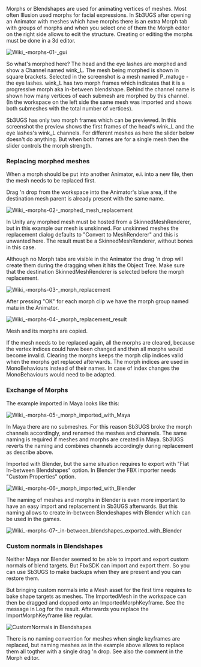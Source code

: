 Morphs or Blendshapes are used for animating vertices of meshes. Most often Illusion used morphs for facial expressions. In Sb3UGS after opening an Animator with meshes which have morphs there is an extra Morph tab with groups of morphs and when you select one of them the Morph editor on the right side allows to edit the structure. Creating or editing the morphs must be done in a 3d editor.

![Wiki_-_morphs_-_01_-_gui](https://user-images.githubusercontent.com/104311725/167836373-65c272b3-c290-4966-89d4-0668f0987288.png)

So what's morphed here? The head and the eye lashes are morphed and show a Channel named wink_L. The mesh being morphed is shown in square brackets. Selected in the screenshot is a mesh named P_matuge - the eye lashes. wink_L has two morph frames which indicates that it is a progressive morph aka in-between blendshape. Behind the channel name is shown how many vertices of each submesh are morphed by this channel. (In the workspace on the left side the same mesh was imported and shows both submeshes with the total number of vertices).


Sb3UGS has only two morph frames which can be previewed. In this screenshot the preview shows the first frames of the head's wink_L and the eye lashes's wink_L channels. For different meshes as here the slider below doesn't do anything. But when both frames are for a single mesh then the slider controls the morph strength.
### Replacing morphed meshes

When a morph should be put into another Animator, e.i. into a new file, then the mesh needs to be replaced first.

Drag 'n drop from the workspace into the Animator's blue area, if the destination mesh parent is already present with the same name.

![Wiki_-_morphs_-_02_-_morphed_mesh_replacement](https://user-images.githubusercontent.com/104311725/167836503-92330325-b24d-48e7-8398-3ef2c0240f31.png)

In Unity any morphed mesh must be hosted from a SkinnedMeshRenderer, but in this example our mesh is unskinned. For unskinned meshes the replacement dialog defaults to "Convert to MeshRenderer" and this is unwanted here. The result must be a SkinnedMeshRenderer, without bones in this case.


Although no Morph tabs are visible in the Animator the drag 'n drop will create them during the dragging when it hits the Object Tree. Make sure that the destination SkinnedMeshRenderer is selected before the morph replacement.

![Wiki_-_morphs_-_03_-_morph_replacement](https://user-images.githubusercontent.com/104311725/167836678-dd2f0c24-d454-4af7-b616-c6cb2f6899ee.png)

After pressing "OK" for each morph clip we have the morph group named matu in the Animator.

![Wiki_-_morphs_-_04_-_morph_replacement_result](https://user-images.githubusercontent.com/104311725/167836807-6fcfbbf4-bd96-4728-9dc9-dc113a75e705.png)

Mesh and its morphs are copied.

If the mesh needs to be replaced again, all the morphs are cleared, because the vertex indices could have been changed and then all morphs would become invalid. Clearing the morphs keeps the morph clip indices valid when the morphs get replaced afterwards. The morph indices are used in MonoBehaviours instead of their names. In case of index changes the MonoBehaviours would need to be adapted.
### Exchange of Morphs

The example imported in Maya looks like this:

![Wiki_-_morphs_-_05_-_morph_imported_with_Maya](https://user-images.githubusercontent.com/104311725/167836989-f1b6089d-a30d-4cb6-9533-4f7432cab77d.png)

In Maya there are no submeshes. For this reason Sb3UGS broke the morph channels accordingly, and renamed the meshes and channels. The same naming is required if meshes and morphs are created in Maya. Sb3UGS reverts the naming and combines channels accordingly during replacement as describe above.


Imported with Blender, but the same situation requires to export with "Flat In-between Blendshapes" option. In Blender the FBX importer needs "Custom Properties" option.

![Wiki_-_morphs_-_06_-_morph_imported_with_Blender](https://user-images.githubusercontent.com/104311725/167837143-24715dea-0839-4c89-bd96-fad91fe93fa1.png)

The naming of meshes and morphs in Blender is even more important to have an easy import and replacement in Sb3UGS afterwards. But this naming allows to create in-between Blendeshapes with Blender which can be used in the games.

![Wiki_-_morphs_-_07_-_in-between_blendshapes_exported_with_Blender](https://user-images.githubusercontent.com/104311725/167837260-a3b04fee-7d62-4753-acf2-c02ed3f0ec77.png)

### Custom normals in Blendshapes

Neither Maya nor Blender seemed to be able to import and export custom normals of blend targets. But FbxSDK can import and export them. So you can use Sb3UGS to make backups when they are present and you can restore them.

But bringing custom normals into a Mesh asset for the first time requires to bake shape targets as meshes. The ImportedMesh in the workspace can then be dragged and dopped onto an ImportedMorphKeyframe. See the message in Log for the result. Afterwards you replace the ImportMorphKeyframe like regular.

![CustomNormals in Blendshapes](https://github.com/enimaroah-cubic/Sb3UGS/assets/104311725/b2fdaf7c-0a31-49ae-96dd-4897fc7a8f42)

There is no naming convention for meshes when single keyframes are replaced, but naming meshes as in the example above allows to replace them all togther with a single drag 'n drop. See also the comment in the Morph editor.